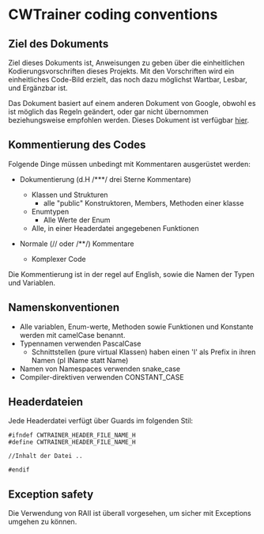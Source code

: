 # CWTrainer coding conventions
## Ziel des Dokuments
Ziel dieses Dokuments ist, Anweisungen zu geben über die einheitlichen Kodierungsvorschriften dieses Projekts. Mit den Vorschriften wird ein einheitliches Code-Bild erzielt, das noch dazu möglichst Wartbar, Lesbar, und Ergänzbar ist. 

Das Dokument basiert auf einem anderen Dokument von Google, obwohl es ist möglich das Regeln geändert, oder gar nicht übernommen beziehungsweise empfohlen werden. Dieses Dokument ist verfügbar [hier](https://google.github.io/styleguide/cppguide.html).

## Kommentierung des Codes
Folgende Dinge müssen unbedingt mit Kommentaren ausgerüstet werden:
- Dokumentierung (d.H /***/ drei Sterne Kommentare)
    - Klassen und Strukturen
        - alle "public" Konstruktoren, Members, Methoden einer klasse
    - Enumtypen
        - Alle Werte der Enum
    - Alle, in einer Headerdatei angegebenen Funktionen

- Normale (// oder /**/) Kommentare
    - Komplexer Code

Die Kommentierung ist in der regel auf English, sowie die Namen der Typen und Variablen.

## Namenskonventionen
- Alle variablen, Enum-werte, Methoden sowie Funktionen und Konstante werden mit camelCase benannt.
- Typennamen verwenden PascalCase
    - Schnittstellen (pure virtual Klassen) haben einen 'I' als Prefix in ihren Namen (pl IName statt Name)
- Namen von Namespaces verwenden snake_case
- Compiler-direktiven verwenden CONSTANT_CASE


## Headerdateien
Jede Headerdatei verfügt über Guards im folgenden Stil:
```
#ifndef CWTRAINER_HEADER_FILE_NAME_H
#define CWTRAINER_HEADER_FILE_NAME_H

//Inhalt der Datei ..

#endif
```

## Exception safety
Die Verwendung von RAII ist überall vorgesehen, um sicher mit Exceptions umgehen zu können.



